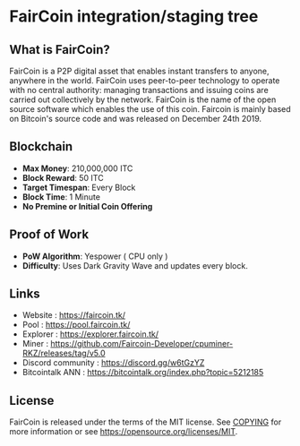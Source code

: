 FairCoin integration/staging tree
==================================

What is FairCoin?
--------------------
FairCoin is a P2P digital asset that enables instant transfers to anyone, anywhere 
in the world.  FairCoin uses peer-to-peer technology to operate with no central 
authority: managing transactions and issuing coins are carried out collectively 
by the network. FairCoin is the name of the open source software which enables 
the use of this coin. Faircoin is mainly based on Bitcoin's source code and was 
released on December 24th 2019.

Blockchain
----------
- **Max Money**: 210,000,000 ITC
- **Block Reward**: 50 ITC
- **Target Timespan**: Every Block
- **Block Time**: 1 Minute
- **No Premine or Initial Coin Offering**

Proof of Work
-------------
- **PoW Algorithm**: Yespower ( CPU only )
- **Difficulty**: Uses Dark Gravity Wave and updates every block.

Links
-------------
- Website : https://faircoin.tk/
- Pool : https://pool.faircoin.tk/
- Explorer : https://explorer.faircoin.tk/
- Miner : https://github.com/Faircoin-Developer/cpuminer-RKZ/releases/tag/v5.0
- Discord community : https://discord.gg/w6tGzYZ
- Bitcointalk ANN : https://bitcointalk.org/index.php?topic=5212185

License
-------
FairCoin is released under the terms of the MIT license. See 
[COPYING](COPYING) for more information or see https://opensource.org/licenses/MIT.
